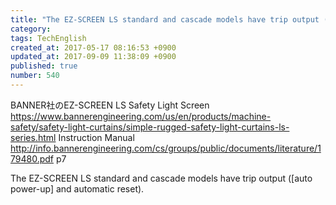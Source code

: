 ```yaml
---
title: "The EZ-SCREEN LS standard and cascade models have trip output ([auto power-up] and automatic reset)."
category: 
tags: TechEnglish
created_at: 2017-05-17 08:16:53 +0900
updated_at: 2017-09-09 11:38:09 +0900
published: true
number: 540
---
```


BANNER社のEZ-SCREEN LS Safety Light Screen
https://www.bannerengineering.com/us/en/products/machine-safety/safety-light-curtains/simple-rugged-safety-light-curtains-ls-series.html
Instruction Manual
http://info.bannerengineering.com/cs/groups/public/documents/literature/179480.pdf
p7

The EZ-SCREEN LS standard and cascade models have trip output ([auto power-up] and automatic reset).
